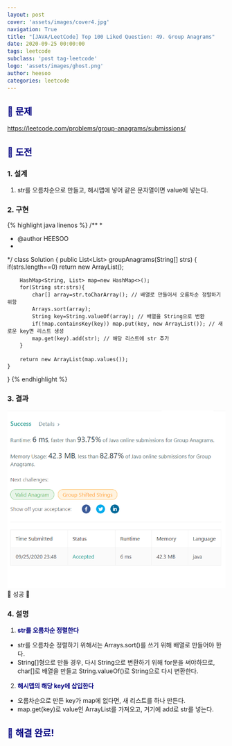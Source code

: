 ```yaml
---
layout: post
cover: 'assets/images/cover4.jpg'
navigation: True
title: "[JAVA/LeetCode] Top 100 Liked Question: 49. Group Anagrams"
date: 2020-09-25 00:00:00
tags: leetcode
subclass: 'post tag-leetcode'
logo: 'assets/images/ghost.png'
author: heesoo
categories: leetcode
---
```

## <span style="color:navy">👀 문제</span>
<https://leetcode.com/problems/group-anagrams/submissions/>

## <span style="color:navy">👊 도전</span>

### 1. 설계
1. str를 오름차순으로 만들고, 해시맵에 넣어 같은 문자열이면 value에 넣는다.

### 2. 구현 
{% highlight java linenos %}
/**
 *
 * @author HEESOO
 *
 */
class Solution {
    public List<List<String>> groupAnagrams(String[] strs) {
        if(strs.length==0) return new ArrayList();
        
        HashMap<String, List> map=new HashMap<>();
        for(String str:strs){
            char[] array=str.toCharArray(); // 배열로 만들어서 오름차순 정렬하기 위함
            Arrays.sort(array);
            String key=String.valueOf(array); // 배열을 String으로 변환
            if(!map.containsKey(key)) map.put(key, new ArrayList()); // 새로운 key면 리스트 생성
            map.get(key).add(str); // 해당 리스트에 str 추가
        }
        
        return new ArrayList(map.values());
    }
}
{% endhighlight %}

### 3. 결과
![실행결과](./assets/images/200925_5.PNG)
🤟 성공 🤟   

### 4. 설명
1. **<span style="color:navy">str를 오름차순 정렬한다</span>**
- str를 오름차순 정렬하기 위해서는 Arrays.sort()를 쓰기 위해 배열로 만들어야 한다.
- String[]형으로 만들 경우, 다시 String으로 변환하기 위해 for문을 써야하므로, char[]로 배열을 만들고 String.valueOf()로 String으로 다시 변환한다.


2. **<span style="color:navy">해시맵의 해당 key에 삽입한다</span>**
- 오름차순으로 만든 key가 map에 없다면, 새 리스트를 하나 만든다.
- map.get(key)로 value인 ArrayList를 가져오고, 거기에 add로 str를 넣는다.
  
## <span style="color:navy">👏 해결 완료!</span>

